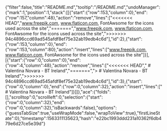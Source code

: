 {"filter":false,"title":"README.md","tooltip":"/README.md","undoManager":{"mark":1,"position":1,"stack":[[{"start":{"row":153,"column":0},"end":{"row":157,"column":48},"action":"remove","lines":["<<<<<<< HEAD","www.freepik.com, www.flaticon.com, FontAwsome for the icons used across the site","=======","www.freepik.com, www.flaticon.com, FontAwsome for the icons used across the site",">>>>>>> 94c4896ccd69ad545afdf8ef75e32ab19edb4c6d"],"id":2},{"start":{"row":153,"column":0},"end":{"row":153,"column":80},"action":"insert","lines":["www.freepik.com, www.flaticon.com, FontAwsome for the icons used across the site"]}],[{"start":{"row":0,"column":0},"end":{"row":4,"column":48},"action":"remove","lines":["<<<<<<< HEAD"," # Valentina Novara - BT Ireland","=======","> # Valentina Novara - BT Ireland",">>>>>>> 94c4896ccd69ad545afdf8ef75e32ab19edb4c6d"],"id":3},{"start":{"row":0,"column":0},"end":{"row":0,"column":32},"action":"insert","lines":[" # Valentina Novara - BT Ireland"]}]]},"ace":{"folds":[],"scrolltop":0,"scrollleft":0,"selection":{"start":{"row":0,"column":32},"end":{"row":0,"column":32},"isBackwards":false},"options":{"guessTabSize":true,"useWrapMode":false,"wrapToView":true},"firstLineState":0},"timestamp":1563311135623,"hash":"e22bc1993ddd231a10362f6db479e6d27ce5e39d"}